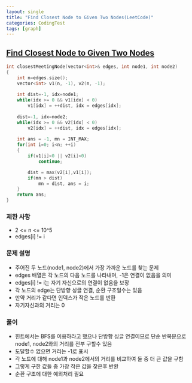 ```yaml
---
layout: single
title: "Find Closest Node to Given Two Nodes(LeetCode)"
categories: CodingTest
tags: [graph]
---
```


## <a href="https://leetcode.com/problems/find-closest-node-to-given-two-nodes" target="_blank">Find Closest Node to Given Two Nodes</a>

```cpp
int closestMeetingNode(vector<int>& edges, int node1, int node2)
{
    int n=edges.size();
    vector<int> v1(n, -1), v2(n, -1);
    
    int dist=-1, idx=node1;
    while(idx >= 0 && v1[idx] < 0)
        v1[idx] = ++dist, idx = edges[idx];
    
    dist=-1, idx=node2;
    while(idx >= 0 && v2[idx] < 0)
        v2[idx] = ++dist, idx = edges[idx];
    
    int ans = -1, mn = INT_MAX;
    for(int i=0; i<n; ++i)
    {
        if(v1[i]<0 || v2[i]<0)
            continue;

        dist = max(v2[i],v1[i]);
        if(mn > dist)
            mn = dist, ans = i;    
    }
    return ans;
}
```

### 제한 사항

- 2 <= n <= 10^5
- edges[i] != i

### 문제 설명

- 주어진 두 노드(node1, node2)에서 가장 가까운 노드를 찾는 문제
- edges 배열은 각 노드의 다음 노드를 나타내며, -1은 연결이 없음을 의미
- edges[i] != i는 자기 자신으로의 연결이 없음을 보장
- 각 노드의 edge는 단방향 싱글 연결, 순환 구조일수는 있음
- 만약 거리가 같다면 인덱스가 작은 노드를 반환
- 자기자신과의 거리는 0

### 풀이

- 힌트에서는 BFS를 이용하라고 했으나 단방향 싱글 연결이므로 단순 반복문으로 node1, node2와의 거리를 전부 구할수 있음
- 도달할수 없으면 거리는 -1로 표시
- 각 노드에 대해 node1과 node2에서의 거리를 비교하여 둘 중 더 큰 값을 구함
- 그렇게 구한 값들 중 가장 작은 값을 찾은후 반환
- 순환 구조에 대한 예외처리 필요
